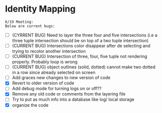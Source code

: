 # Identity Mapping

    6/19 Meeting:
    Below are current bugs:
  - [ ] (CYRRENT BUG) Need to layer the three four and five intersections (i.e a three tuple intersection should be on top of a two tuple intersection)
  - [ ] (CURRENT BUG) Intersections color disappear after de selecting and trying to recolor another intersection
  - [ ] (CURRENT BUG) Intersection of three, four, five tuple not rendering properly. Probably loop is wrong
  - [ ] (CURRENT BUG) object outlines (solid, dotted) cannot make two dotted in a row since already selected on screen
  - [ ] Add graces new changes to new version of code
  - [x] Revert to older version of code
  - [ ] Add debug mode for turning logs on or off??
  - [x] Remove any old code or comments from the layering file
  - [ ] Try to put as much info into a database like log/ local storage
  - [x] organize the code
